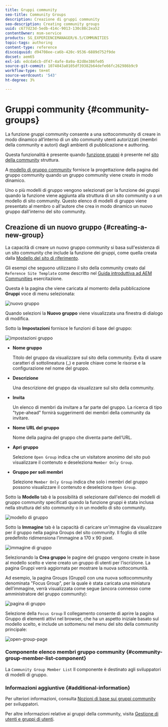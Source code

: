```yaml
---
title: Gruppi community
seo-title: Community Groups
description: Creazione di gruppi community
seo-description: Creating community groups
uuid: c677d23d-5edb-414c-9013-130c88c2ea52
contentOwner: msm-service
products: SG_EXPERIENCEMANAGER/6.5/COMMUNITIES
topic-tags: authoring
content-type: reference
discoiquuid: d94708ee-ca6b-420c-9536-6889d752f9de
docset: aem65
exl-id: edcda6cb-df47-4afe-8a9a-82d8e386fe05
source-git-commit: 1074843a0105df39382b64defe66fc262986b9c9
workflow-type: tm+mt
source-wordcount: '543'
ht-degree: 3%

---
```


# Gruppi community {#community-groups}

La funzione gruppi community consente a una sottocommunity di creare in modo dinamico all’interno di un sito community utenti autorizzati (membri della community e autori) dagli ambienti di pubblicazione e authoring.

Questa funzionalità è presente quando [funzione gruppi](/help/communities/functions.md#groups-function) è presente nel [sito della community](/help/communities/sites-console.md) struttura.

A [modello di gruppo community](/help/communities/tools-groups.md) fornisce la progettazione della pagina del gruppo community quando un gruppo community viene creato in modo dinamico.

Uno o più modelli di gruppo vengono selezionati per la funzione dei gruppi quando la funzione viene aggiunta alla struttura di un sito community o a un modello di sito community. Questo elenco di modelli di gruppo viene presentato al membro o all&#39;autore che crea in modo dinamico un nuovo gruppo dall&#39;interno del sito community.

## Creazione di un nuovo gruppo {#creating-a-new-group}

La capacità di creare un nuovo gruppo community si basa sull&#39;esistenza di un sito community che include la funzione dei gruppi, come quella creata dalla [Modello del sito di riferimento](/help/communities/sites.md).

Gli esempi che seguono utilizzano il sito della community creato dal `Reference Site Template` come descritto nel [Guida introduttiva ad AEM Communities](/help/communities/getting-started.md) esercitazione.

Questa è la pagina che viene caricata al momento della pubblicazione **Gruppi** voce di menu selezionata:

![nuovo gruppo](assets/new-group.png)

Quando selezioni la **Nuovo gruppo** viene visualizzata una finestra di dialogo di modifica.

Sotto la **Impostazioni** fornisce le funzioni di base del gruppo:

![impostazioni gruppo](assets/group-settings.png)

* **Nome gruppo**

   Titolo del gruppo da visualizzare sul sito della community. Evita di usare caratteri di sottolineatura (_) e parole chiave come le risorse e la configurazione nel nome del gruppo.

* **Descrizione**

   Una descrizione del gruppo da visualizzare sul sito della community.

* **Invita**

   Un elenco di membri da invitare a far parte del gruppo. La ricerca di tipo &quot;type-ahead&quot; fornirà suggerimenti dei membri della community da invitare.

* **Nome URL del gruppo**

   Nome della pagina del gruppo che diventa parte dell’URL.

* **Apri gruppo**

   Selezione `Open Group` indica che un visitatore anonimo del sito può visualizzare il contenuto e deseleziona `Member Only Group`.

* **Gruppo per soli membri**

   Selezione `Member Only Group` indica che solo i membri del gruppo possono visualizzare il contenuto e deseleziona `Open Group`.

Sotto la **Modello** tab è la possibilità di selezionare dall&#39;elenco dei modelli di gruppo community specificati quando la funzione gruppi è stata inclusa nella struttura del sito community o in un modello di sito community.

![modello di gruppo](assets/group-template.png)

Sotto la **Immagine** tab è la capacità di caricare un&#39;immagine da visualizzare per il gruppo nella pagina Groups del sito community. Il foglio di stile predefinito ridimensiona l’immagine a 170 x 90 pixel.

![immagine di gruppo](assets/group-image.png)

Selezionando la **Crea gruppo** le pagine del gruppo vengono create in base al modello scelto e viene creato un gruppo di utenti per l’iscrizione. La pagina Gruppi verrà aggiornata per mostrare la nuova sottocomunità.

Ad esempio, la pagina Groups (Gruppi) con una nuova sottocommunity denominata &quot;Focus Group&quot;, per la quale è stata caricata una miniatura dell’immagine, verrà visualizzata come segue (ancora connesso come amministratore del gruppo community):

![pagina di gruppo](assets/group-page.png)

Selezione della `Focus Group` Il collegamento consente di aprire la pagina Gruppo di elementi attivi nel browser, che ha un aspetto iniziale basato sul modello scelto, e include un sottomenu nel menu del sito della community principale:

![open-group-page](assets/open-group-page.png)

### Componente elenco membri gruppo community {#community-group-member-list-component}

La `Community Group Member List` Il componente è destinato agli sviluppatori di modelli di gruppo.

### Informazioni aggiuntive {#additional-information}

Per ulteriori informazioni, consulta [Nozioni di base sui gruppi community](/help/communities/essentials-groups.md) per sviluppatori.

Per altre informazioni relative ai gruppi della community, visita [Gestione di utenti e gruppi di utenti](/help/communities/users.md).
